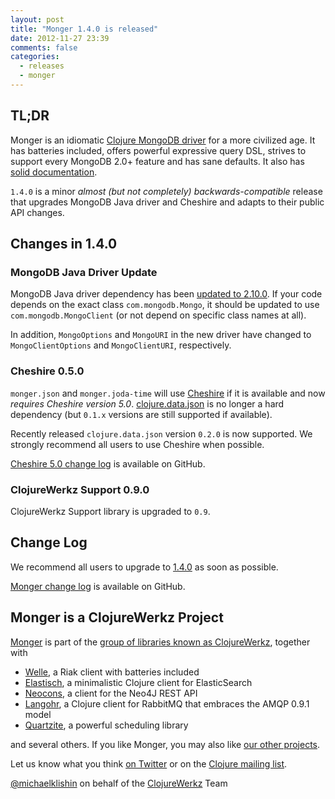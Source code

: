 ```yaml
---
layout: post
title: "Monger 1.4.0 is released"
date: 2012-11-27 23:39
comments: false
categories: 
  - releases
  - monger
---
```


## TL;DR

Monger is an idiomatic [Clojure MongoDB driver](http://clojuremongodb.info) for a more civilized age.
It has batteries included, offers powerful expressive query DSL, strives to support every MongoDB 2.0+ feature and has sane defaults.
It also has [solid documentation](http://clojuremongodb.info).

`1.4.0` is a minor *almost (but not completely) backwards-compatible* release that upgrades MongoDB Java driver and
Cheshire and adapts to their public API changes.


## Changes in 1.4.0

### MongoDB Java Driver Update

MongoDB Java driver dependency has been [updated to 2.10.0](https://groups.google.com/forum/?fromgroups#!topic/mongodb-announce/FHp6ue36WUw). If your code depends on the exact
class `com.mongodb.Mongo`, it should be updated to use `com.mongodb.MongoClient` (or not depend on specific class names at all).

In addition, `MongoOptions` and `MongoURI` in the new driver have changed to `MongoClientOptions` and `MongoClientURI`, respectively.


### Cheshire 0.5.0

`monger.json` and `monger.joda-time` will use [Cheshire](https://github.com/dakrone/cheshire) if it is available and now
*requires Cheshire version 5.0*.
[clojure.data.json](https://github.com/clojure/data.json) is no longer a hard dependency (but `0.1.x` versions are still supported if available).

Recently released `clojure.data.json` version `0.2.0` is now supported. We strongly recommend all users to use Cheshire when possible.

[Cheshire 5.0 change log](https://github.com/dakrone/cheshire/blob/master/ChangeLog.md) is available on GitHub.


### ClojureWerkz Support 0.9.0

ClojureWerkz Support library is upgraded to `0.9`.


## Change Log

We recommend all users to upgrade to [1.4.0](https://clojars.org/com.novemberain/monger/versions/1.4.0) as soon as possible.

[Monger change log](https://github.com/michaelklishin/monger/blob/master/ChangeLog.md) is available on GitHub.



## Monger is a ClojureWerkz Project

[Monger](http://clojuremongodb.info) is part of the [group of libraries known as ClojureWerkz](http://clojurewerkz.org), together with

 * [Welle](https://clojureriak.info), a Riak client with batteries included
 * [Elastisch](https://clojureelasticsearch.info), a minimalistic Clojure client for ElasticSearch
 * [Neocons](https://clojureneo4j.info), a client for the Neo4J REST API
 * [Langohr](https://clojurerabbitmq.info), a Clojure client for RabbitMQ that embraces the AMQP 0.9.1 model
 * [Quartzite](https://clojurequartz.info), a powerful scheduling library

and several others. If you like Monger, you may also like [our other projects](http://clojurewerkz.org).

Let us know what you think [on Twitter](http://twitter.com/clojurewerkz) or on the [Clojure mailing list](https://groups.google.com/group/clojure).


[@michaelklishin](http://twitter.com/michaelklishin) on behalf of the [ClojureWerkz](http://clojurewerkz.org) Team
